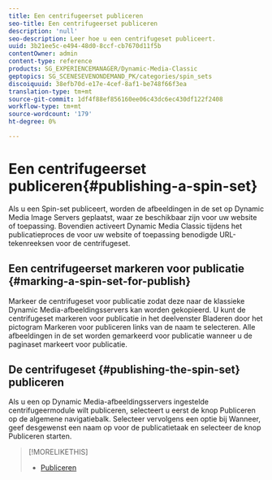 ```yaml
---
title: Een centrifugeerset publiceren
seo-title: Een centrifugeerset publiceren
description: 'null'
seo-description: Leer hoe u een centrifugeset publiceert.
uuid: 3b21ee5c-e494-48d0-8ccf-cb7670d11f5b
contentOwner: admin
content-type: reference
products: SG_EXPERIENCEMANAGER/Dynamic-Media-Classic
geptopics: SG_SCENESEVENONDEMAND_PK/categories/spin_sets
discoiquuid: 38efb70d-e17e-4cef-8af1-be748f66f3ea
translation-type: tm+mt
source-git-commit: 1df4f88ef856160ee06c43dc6ec430df122f2408
workflow-type: tm+mt
source-wordcount: '179'
ht-degree: 0%

---
```



# Een centrifugeerset publiceren{#publishing-a-spin-set}

Als u een Spin-set publiceert, worden de afbeeldingen in de set op Dynamic Media Image Servers geplaatst, waar ze beschikbaar zijn voor uw website of toepassing. Bovendien activeert Dynamic Media Classic tijdens het publicatieproces de voor uw website of toepassing benodigde URL-tekenreeksen voor de centrifugeset.

## Een centrifugeerset markeren voor publicatie {#marking-a-spin-set-for-publish}

Markeer de centrifugeset voor publicatie zodat deze naar de klassieke Dynamic Media-afbeeldingsservers kan worden gekopieerd. U kunt de centrifugeset markeren voor publicatie in het deelvenster Bladeren door het pictogram Markeren voor publiceren links van de naam te selecteren. Alle afbeeldingen in de set worden gemarkeerd voor publicatie wanneer u de paginaset markeert voor publicatie.

## De centrifugeset {#publishing-the-spin-set} publiceren

Als u een op Dynamic Media-afbeeldingsservers ingestelde centrifugeermodule wilt publiceren, selecteert u eerst de knop Publiceren op de algemene navigatiebalk. Selecteer vervolgens een optie bij Wanneer, geef desgewenst een naam op voor de publicatietaak en selecteer de knop Publiceren starten.

>[!MORELIKETHIS]
>
>* [Publiceren](publishing-files.md#publishing_files)

